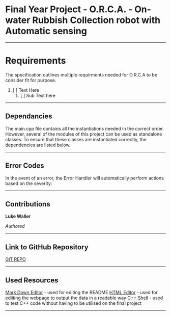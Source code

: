 # Final Year Project - O.R.C.A. - On-water Rubbish Collection robot with Automatic sensing
----


# Requirements
The specification outlines multiple requirments needed for O.R.C.A to be consider fit for purpose.

1. [ ] Text Here
    1. [ ] Sub Text here 

----

## Dependancies

The main.cpp file contains all the instantiations needed in the correct order. However, several of the modules of this project can be used as standalone classes. To ensure that these classes are instantiated correctly, the dependencies are listed below.

----

## Error Codes
In the event of an error, the Error Handler will automatically perform actions based on the severity:

----
## Contributions
**Luke Waller**

*Authored*


----
## Link to GitHub Repository

[GIT REPO](https://github.com/LukeDWaller99/Final_Year_Project.git)

----

## Used Resources

[Mark Down Editor](https://markdown-editor.github.io/) - used for editing the README
[HTML Editor](https://html-online.com/editor/) - used for ediiting the webpage to output the data in a readable way
[C++ Shell](http://cpp.sh/) - used to test C++ code without having to be utilised on the final project

----